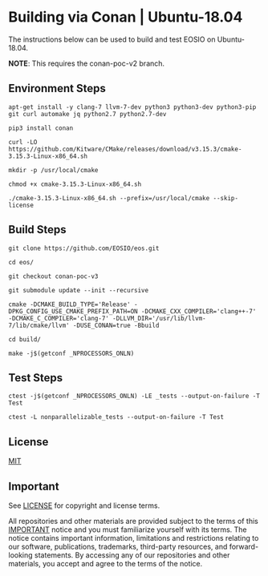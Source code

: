 # Building via Conan | Ubuntu-18.04

The instructions below can be used to build and test EOSIO on Ubuntu-18.04.

**NOTE**: This requires the conan-poc-v2 branch.

## Environment Steps

```
apt-get install -y clang-7 llvm-7-dev python3 python3-dev python3-pip git curl automake jq python2.7 python2.7-dev

pip3 install conan

curl -LO https://github.com/Kitware/CMake/releases/download/v3.15.3/cmake-3.15.3-Linux-x86_64.sh

mkdir -p /usr/local/cmake

chmod +x cmake-3.15.3-Linux-x86_64.sh

./cmake-3.15.3-Linux-x86_64.sh --prefix=/usr/local/cmake --skip-license
```

## Build Steps

```
git clone https://github.com/EOSIO/eos.git

cd eos/

git checkout conan-poc-v3

git submodule update --init --recursive

cmake -DCMAKE_BUILD_TYPE='Release' -DPKG_CONFIG_USE_CMAKE_PREFIX_PATH=ON -DCMAKE_CXX_COMPILER='clang++-7' -DCMAKE_C_COMPILER='clang-7' -DLLVM_DIR='/usr/lib/llvm-7/lib/cmake/llvm' -DUSE_CONAN=true -Bbuild

cd build/

make -j$(getconf _NPROCESSORS_ONLN)
```

## Test Steps

```
ctest -j$(getconf _NPROCESSORS_ONLN) -LE _tests --output-on-failure -T Test

ctest -L nonparallelizable_tests --output-on-failure -T Test
```

## License

[MIT](../LICENSE)

## Important

See [LICENSE](../LICENSE) for copyright and license terms.

All repositories and other materials are provided subject to the terms of this [IMPORTANT](../IMPORTANT.md) notice and you must familiarize yourself with its terms.  The notice contains important information, limitations and restrictions relating to our software, publications, trademarks, third-party resources, and forward-looking statements.  By accessing any of our repositories and other materials, you accept and agree to the terms of the notice.
